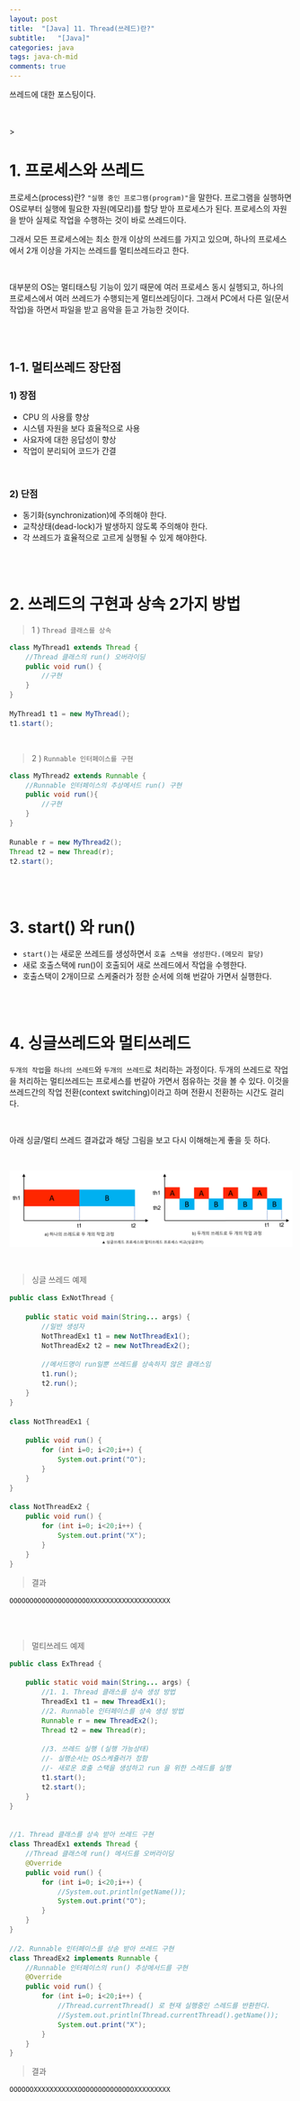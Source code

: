 ```yaml
---
layout: post
title:  "[Java] 11. Thread(쓰레드)란?"
subtitle:   "[Java]"
categories: java
tags: java-ch-mid
comments: true
---
```

 
쓰레드에 대한 포스팅이다.

<br><br>>

# 1. 프로세스와 쓰레드

프로세스(process)란? `"실행 중인 프로그램(program)"`을 말한다. 프로그램을 실행하면 OS로부터 실행에 필요한 자원(메모리)를 할당 받아 프로세스가 된다.
프로세스의 자원을 받아 실제로 작업을 수행하는 것이 바로 쓰레드이다.

그래서 모든 프로세스에는 최소 한개 이상의 쓰레드를 가지고 있으며,
하나의 프로세스에서 2개 이상을 가지는 쓰레드를 멀티쓰레드라고 한다.

<br>

대부분의 OS는 멀티태스팅 기능이 있기 때문에 여러 프로세스 동시 실헹되고, 하나의 프로세스에서 여러 쓰레드가 수행되는게 멀티쓰레딩이다. 그래서 PC에서 다른 일(문서작업)을 하면서 파일을 받고 음악을 듣고 가능한 것이다.

<br><br>


## 1-1. 멀티쓰레드 장단점

### 1) 장점

- CPU 의 사용률 향상
- 시스템 자원을 보다 효율적으로 사용
- 사요자에 대한 응답성이 향상
- 작업이 분리되어 코드가 간결

<br>

### 2) 단점

- 동기화(synchronization)에 주의해야 한다.
- 교착상태(dead-lock)가 발생하지 않도록 주의해야 한다.
- 각 쓰레드가 효율적으로 고르게 실행될 수 있게 해야한다.

<br><br>


# 2. 쓰레드의 구현과 상속 2가지 방법

> 1 ) `Thread 클래스를 상속`

```java
class MyThread1 extends Thread {
    //Thread 클래스의 run() 오버라이딩
    public void run() {
        //구현
    }
}

MyThread1 t1 = new MyThread();
t1.start();
```

<br>

> 2 ) `Runnable 인터페이스를 구현`

```java
class MyThread2 extends Runnable {
    //Runnable 인터페이스의 추상메서드 run() 구현
    public void run(){
        //구현
    }
}

Runable r = new MyThread2();
Thread t2 = new Thread(r);
t2.start();
```

<br><br>


# 3. start() 와 run()

- `start()`는 새로운 쓰레드를 생성하면서 `호출 스택을 생성한다.(메모리 할당)`
- 새로 호출스택에 run()이 호출되어 새로 쓰레드에서 작업을 수헹한다.
- 호출스택이 2개이므로 스케줄러가 정한 순서에 의해 번갈아 가면서 실행한다.

<br><br>


# 4. 싱글쓰레드와 멀티쓰레드

`두개의 작업`을 `하나의 쓰레드`와 `두개의 쓰레드`로 처리하는 과정이다. 두개의 쓰레드로 작업을 처리하는 멀티쓰레드는 프로세스를 번갈아 가면서 점유하는 것을 볼 수 있다. 이것을 쓰레드간의 작업 전환(context switching)이라고 하며 전환시 전환하는 시간도 걸리다.

<br>

아래 싱글/멀티 쓰레드 결과값과 해당 그림을 보고 다시 이해해는게 좋을 듯 하다.

<br>

[![single-thread&multi-thread-s1](/assets/img/2022/single-thread&multi-thread.png)]()

<br>

> 싱글 쓰레드 예제

```java
public class ExNotThread {

    public static void main(String... args) {
        //일반 생성자
        NotThreadEx1 t1 = new NotThreadEx1();
        NotThreadEx2 t2 = new NotThreadEx2();

        //메서드명이 run일뿐 쓰레드를 상속하지 않은 클래스임
        t1.run();
        t2.run();
    }
}

class NotThreadEx1 {

    public void run() {
        for (int i=0; i<20;i++) {
            System.out.print("O");
        }
    }
}

class NotThreadEx2 {
    public void run() {
        for (int i=0; i<20;i++) {
            System.out.print("X");
        }
    }
}
```

> 결과

```
OOOOOOOOOOOOOOOOOOOOXXXXXXXXXXXXXXXXXXXX
```

<br><br>


> 멀티쓰레드 예제

```java
public class ExThread {

    public static void main(String... args) {
        //1. 1. Thread 클래스를 상속 생성 방법
        ThreadEx1 t1 = new ThreadEx1();
        //2. Runnable 인터페이스를 상속 생성 방법
        Runnable r = new ThreadEx2();
        Thread t2 = new Thread(r);

        //3. 쓰레드 실행 (실행 가능상태)
        //- 실행순서는 OS스케쥴러가 정함
        //- 새로운 호출 스택을 생성하고 run 을 위한 스레드를 실행
        t1.start();
        t2.start();
    }
}


//1. Thread 클래스를 상속 받아 쓰레드 구현
class ThreadEx1 extends Thread {
    //Thread 클래스에 run() 메서드를 오버라이딩
    @Override
    public void run() {
        for (int i=0; i<20;i++) {
            //System.out.println(getName());
            System.out.print("O");
        }
    }
}

//2. Runnable 인터페이스를 상솓 받아 쓰레드 구현
class ThreadEx2 implements Runnable {
    //Runnable 인터페이스의 run() 추상메서드를 구현
    @Override
    public void run() {
        for (int i=0; i<20;i++) {
            //Thread.currentThread() 로 현재 실행중인 스레드를 반환한다.
            //System.out.println(Thread.currentThread().getName());
            System.out.print("X");
        }
    }
}
```

> 결과

```
OOOOOOXXXXXXXXXXXOOOOOOOOOOOOOOXXXXXXXXX
```


<br><br>
